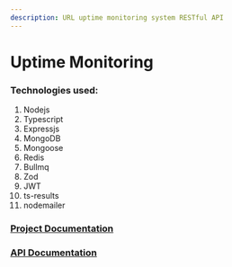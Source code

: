 ```yaml
---
description: URL uptime monitoring system RESTful API
---
```


# Uptime Monitoring

### Technologies used:&#x20;

1. Nodejs
2. Typescript
3. &#x20;Expressjs
4. &#x20;MongoDB
5. Mongoose
6. &#x20;Redis
7. &#x20;Bullmq
8. &#x20;Zod
9. &#x20;JWT
10. &#x20;ts-results
11. &#x20;nodemailer

### [Project Documentation](https://ahmed-samir.gitbook.io/uptime-monitoring-project-documentation/)

### [API Documentation](https://ahmed-samir.gitbook.io/uptime-monitoring-api-documentation/)
